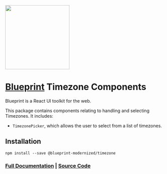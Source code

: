 <img height="204" src="https://cloud.githubusercontent.com/assets/464822/20228152/d3f36dc2-a804-11e6-80ff-51ada2d13ea7.png">

# [Blueprint](http://blueprintjs.com/) Timezone Components

Blueprint is a React UI toolkit for the web.

This package contains components relating to handling and selecting Timezones. It includes:

* `TimezonePicker`, which allows the user to select from a list of timezones.


## Installation

```
npm install --save @blueprint-modernized/timezone
```

### [Full Documentation](http://blueprintjs.com/docs) | [Source Code](https://github.com/palantir/blueprint)
